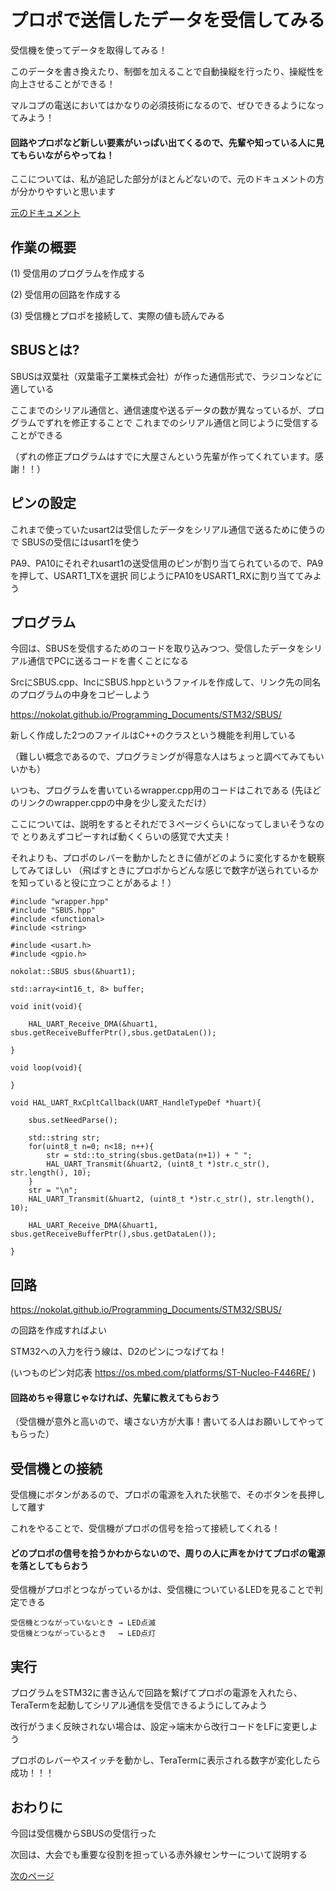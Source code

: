 # プロポで送信したデータを受信してみる

受信機を使ってデータを取得してみる！

このデータを書き換えたり、制御を加えることで自動操縦を行ったり、操縦性を向上させることができる！

マルコプの電送においてはかなりの必須技術になるので、ぜひできるようになってみよう！

#### 回路やプロポなど新しい要素がいっぱい出てくるので、先輩や知っている人に見てもらいながらやってね！

ここについては、私が追記した部分がほとんどないので、元のドキュメントの方が分かりやすいと思います

[元のドキュメント](https://nokolat.github.io/Programming_Documents/STM32/SBUS/)

## 作業の概要

(1) 受信用のプログラムを作成する

(2) 受信用の回路を作成する

(3) 受信機とプロポを接続して、実際の値も読んでみる

## SBUSとは?

SBUSは双葉社（双葉電子工業株式会社）が作った通信形式で、ラジコンなどに適している

ここまでのシリアル通信と、通信速度や送るデータの数が異なっているが、プログラムでずれを修正することで
これまでのシリアル通信と同じように受信することができる

（ずれの修正プログラムはすでに大屋さんという先輩が作ってくれています。感謝！！）

## ピンの設定

これまで使っていたusart2は受信したデータをシリアル通信で送るために使うので
SBUSの受信にはusart1を使う

PA9、PA10にそれぞれusart1の送受信用のピンが割り当てられているので、PA9を押して、USART1_TXを選択
同じようにPA10をUSART1_RXに割り当ててみよう

## プログラム

今回は、SBUSを受信するためのコードを取り込みつつ、受信したデータをシリアル通信でPCに送るコードを書くことになる

SrcにSBUS.cpp、IncにSBUS.hppというファイルを作成して、リンク先の同名のプログラムの中身をコピーしよう

https://nokolat.github.io/Programming_Documents/STM32/SBUS/

新しく作成した2つのファイルはC++のクラスという機能を利用している

（難しい概念であるので、プログラミングが得意な人はちょっと調べてみてもいいかも）

いつも、プログラムを書いているwrapper.cpp用のコードはこれである
(先ほどのリンクのwrapper.cppの中身を少し変えただけ）

ここについては、説明をするとそれだで３ページくらいになってしまいそうなので
とりあえずコピーすれば動くくらいの感覚で大丈夫！

それよりも、プロポのレバーを動かしたときに値がどのように変化するかを観察してみてほしい
（飛ばすときにプロポからどんな感じで数字が送られているかを知っていると役に立つことがあるよ！）

```
#include "wrapper.hpp"
#include "SBUS.hpp"
#include <functional>
#include <string>

#include <usart.h>
#include <gpio.h>

nokolat::SBUS sbus(&huart1);

std::array<int16_t, 8> buffer;

void init(void){

    HAL_UART_Receive_DMA(&huart1, sbus.getReceiveBufferPtr(),sbus.getDataLen());

}

void loop(void){

}

void HAL_UART_RxCpltCallback(UART_HandleTypeDef *huart){

    sbus.setNeedParse();

    std::string str;
    for(uint8_t n=0; n<18; n++){
        str = std::to_string(sbus.getData(n+1)) + " ";
        HAL_UART_Transmit(&huart2, (uint8_t *)str.c_str(), str.length(), 10);
    }
    str = "\n";
    HAL_UART_Transmit(&huart2, (uint8_t *)str.c_str(), str.length(), 10);

    HAL_UART_Receive_DMA(&huart1, sbus.getReceiveBufferPtr(),sbus.getDataLen());

}
```

## 回路

https://nokolat.github.io/Programming_Documents/STM32/SBUS/

の回路を作成すればよい

STM32への入力を行う線は、D2のピンにつなげてね！

(いつものピン対応表 https://os.mbed.com/platforms/ST-Nucleo-F446RE/ )

#### 回路めちゃ得意じゃなければ、先輩に教えてもらおう
（受信機が意外と高いので、壊さない方が大事！書いてる人はお願いしてやってもらった）

## 受信機との接続

受信機にボタンがあるので、プロポの電源を入れた状態で、そのボタンを長押しして離す

これをやることで、受信機がプロポの信号を拾って接続してくれる！

#### どのプロポの信号を拾うかわからないので、周りの人に声をかけてプロポの電源を落としてもらおう

受信機がプロポとつながっているかは、受信機についているLEDを見ることで判定できる
```
受信機とつながっていないとき → LED点滅
受信機とつながっているとき　 → LED点灯
```

## 実行

プログラムをSTM32に書き込んで回路を繋げてプロポの電源を入れたら、TeraTermを起動してシリアル通信を受信できるようにしてみよう

改行がうまく反映されない場合は、設定→端末から改行コードをLFに変更しよう

プロポのレバーやスイッチを動かし、TeraTermに表示される数字が変化したら成功！！！

## おわりに

今回は受信機からSBUSの受信行った

次回は、大会でも重要な役割を担っている赤外線センサーについて説明する

[次のページ](15_赤外線センサー.md)
